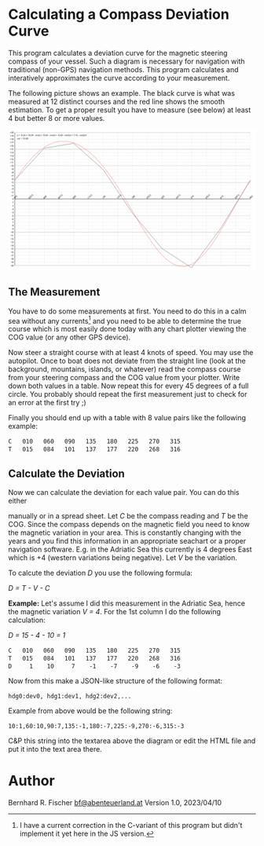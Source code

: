 
# Calculating a Compass Deviation Curve

This program calculates a deviation curve for the magnetic steering compass of
your vessel.  Such a diagram is necessary for navigation with traditional
(non-GPS) navigation methods.  This program calculates and interatively
approximates the curve according to your measurement.

The following picture shows an example. The black curve is what was measured at
12 distinct courses and the red line shows the smooth estimation. To get a
proper result you have to measure (see below) at least 4 but better 8 or more
values.

![devtjs.png](devtjs.png)

## The Measurement

You have to do some measurements at first. You need to do this in a calm sea
without any currents[^1] and you need to be able to determine the true course which is
most easily done today with any chart plotter viewing the COG value (or any
other GPS device).

Now steer a straight course with at least 4 knots of speed. You may use the
autopilot. Once to boat does not deviate from the straight line (look at the
background, mountains, islands, or whatever) read the compass course from your
steering compass and the COG value from your plotter. Write down both values in a table.
Now repeat this for every 45 degrees of a full circle. You probably should
repeat the first measurement just to check for an error at the first try ;)

Finally you should end up with a table with 8 value pairs like the following example:

```
C   010   060   090   135   180   225   270   315 
T   015   084   101   137   177   220   268   316
```

## Calculate the Deviation

Now we can calculate the deviation for each value pair. You can do this either

manually or in a spread sheet.
Let *C* be the compass reading and *T* be the COG. Since the compass depends on the
magnetic field you need to know the magnetic variation in your area. This is
constantly changing with the years and you find this information in an
appropriate seachart or a proper navigation software. E.g. in the Adriatic Sea
this currently is 4 degrees East which is +4 (western variations being
negative). Let *V* be the variation.

To calcute the deviation *D* you use the following formula:

*D = T - V - C*

**Example:** Let's assume I did this measurement in the Adriatic Sea, hence the
magnetic variation *V = 4*. For the 1st column I do the following calculation:

*D = 15 - 4 - 10 = 1*

```
C   010   060   090   135   180   225   270   315 
T   015   084   101   137   177   220   268   316
D     1    10     7    -1    -7    -9    -6    -3
```

Now from this make a JSON-like structure of the following format:

```
hdg0:dev0, hdg1:dev1, hdg2:dev2,...
```

Example from above would be the following string:

```
10:1,60:10,90:7,135:-1,180:-7,225:-9,270:-6,315:-3
```

C&P this string into the textarea above the diagram or edit the HTML file and
put it into the text area there.

# Author

Bernhard R. Fischer <bf@abenteuerland.at>
Version 1.0, 2023/04/10


[^1]: I have a current correction in the C-variant of this program but didn't
  implement it yet here in the JS version.

